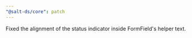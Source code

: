 ```yaml
---
"@salt-ds/core": patch
---
```


Fixed the alignment of the status indicator inside FormField's helper text.
